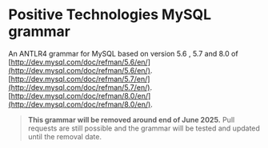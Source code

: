 # Positive Technologies MySQL grammar

An ANTLR4 grammar for MySQL based on version 5.6 , 5.7 and 8.0 of
[http://dev.mysql.com/doc/refman/5.6/en/](http://dev.mysql.com/doc/refman/5.6/en/).
[http://dev.mysql.com/doc/refman/5.7/en/](http://dev.mysql.com/doc/refman/5.7/en/).
[http://dev.mysql.com/doc/refman/8.0/en/](http://dev.mysql.com/doc/refman/8.0/en/).

> **This grammar will be removed around end of June 2025.** Pull requests are still possible and the grammar will be tested and updated until the removal date.
